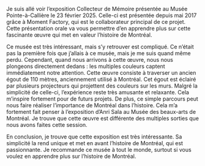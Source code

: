 Je suis allé voir l’exposition Collecteur de Mémoire présentée au Musée Pointe-à-Callière le 23 février 2025. Celle-ci est présentée depuis mai 2017 grâce à Moment Factory, qui est le collaborateur principal de ce projet. Cette présentation orale va vous permettre d’en apprendre plus sur cette fascinante œuvre qui met en valeur l’histoire de Montréal.

Ce musée est très intéressant, mais s’y retrouver est compliqué. Ce n’était pas la première fois que j’allais à ce musée, mais je me suis quand même perdu. Cependant, quand nous arrivons à cette œuvre, nous nous plongeons directement dedans : les multiples couleurs captent immédiatement notre attention. Cette œuvre consiste à traverser un ancien égout de 110 mètres, anciennement utilisé à Montréal. Cet égout est éclairé par plusieurs projecteurs qui projettent des couleurs sur les murs. Malgré la simplicité de celle-ci, l’expérience reste très amusante et relaxante. Cela m’inspire fortement pour de futurs projets. De plus, ce simple parcours peut nous faire réaliser l’importance de Montréal dans l’histoire. Cela m’a fortement fait penser à l’exposition d’Anri Sala au Musée des beaux-arts de Montréal. Je trouve que cette œuvre est différente des multiples sorties que nous avons faites cette session.

En conclusion, je trouve que cette exposition est très intéressante. Sa simplicité la rend unique et met en avant l’histoire de Montréal, qui est passionnante. Je recommande ce musée à tout le monde, surtout si vous voulez en apprendre plus sur l’histoire de Montréal.




